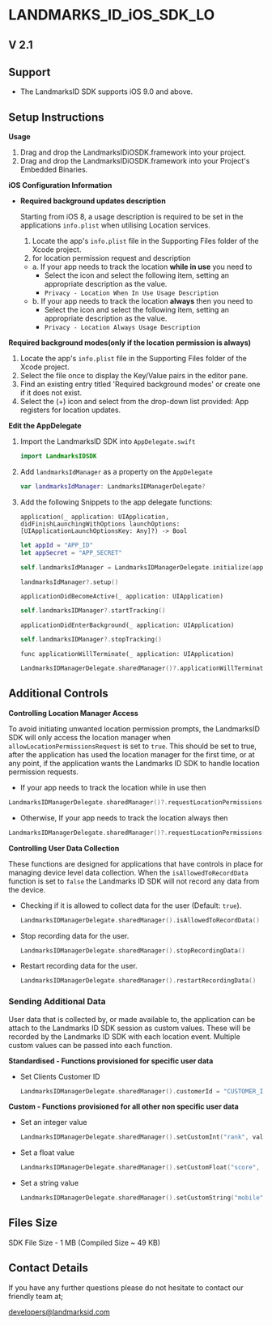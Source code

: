 # LANDMARKS_ID_iOS_SDK_LO

## V 2.1

## Support
- The LandmarksID SDK supports iOS 9.0 and above.

## Setup Instructions
**Usage**
1. Drag and drop the LandmarksIDiOSDK.framework into your project.
2. Drag and drop the LandmarksIDiOSDK.framework into your Project's Embedded Binaries.

**iOS Configuration Information**
- **Required background updates description**
 
  Starting from iOS 8, a usage description is required to be set in the applications `info.plist` when utilising Location services.
   
  1. Locate the app's `info.plist` file in the Supporting Files folder of the Xcode project.
  2.  for location permission request and description
    - a. If your app needs to track the location **while in use** you need to
        - Select the icon and select the following item, setting an appropriate description as the value.
         - `Privacy - Location When In Use Usage Description`
     - b. If your app needs to track the location **always** then you need to
        - Select the icon and select the following item, setting an appropriate description as the value.
         - `Privacy - Location Always Usage Description`


**Required background modes(only if the location permission is **always**)**
  1. Locate the app's `info.plist` file in the Supporting Files folder of the Xcode project.
  2. Select the file once to display the Key/Value pairs in the editor pane.
  3. Find an existing entry titled 'Required background modes' or create one if it does not exist.
  4. Select the (+) icon and select from the drop-down list provided: App registers for location updates.
 

**Edit the AppDelegate**
 
1. Import the LandmarksID SDK into `AppDelegate.swift` 
    ```swift
    import LandmarksIDSDK
    ```

2. Add `landmarksIdManager` as a property on the `AppDelegate`

    ```swift
    var landmarksIdManager: LandmarksIDManagerDelegate?
    ```

3. Add the following Snippets to the app delegate functions:

    `application(_ application: UIApplication, didFinishLaunchingWithOptions launchOptions: [UIApplicationLaunchOptionsKey: Any]?) -> Bool`

    ```swift
    let appId = "APP_ID"
    let appSecret = "APP_SECRET"
    
    self.landmarksIdManager = LandmarksIDManagerDelegate.initialize(appId, appSecret: appSecret)
    
    landmarksIdManager?.setup()
    ```

    `applicationDidBecomeActive(_ application: UIApplication)`
    ```swift
    self.landmarksIDManager?.startTracking()
    ```

    `applicationDidEnterBackground(_ application: UIApplication)`
    ```swift
    self.landmarksIDManager?.stopTracking()
    ```
      `func applicationWillTerminate(_ application: UIApplication)`
    ```swift
    LandmarksIDManagerDelegate.sharedManager()?.applicationWillTerminate()
    ```

## Additional Controls

**Controlling Location Manager Access**

To avoid initiating unwanted location permission prompts, the LandmarksID SDK will only access the location manager when `allowLocationPermissionsRequest` is set to `true`. This should be set to true, after the application has used the location manager for the first time, or at any point, if the application wants the Landmarks ID SDK to handle location permission requests.


- If your app needs to track the location while in use then
```swift
LandmarksIDManagerDelegate.sharedManager()?.requestLocationPermissions(.authorizedWhenInUse)
```

- Otherwise, If your app needs to track the location always then 
 ```swift
LandmarksIDManagerDelegate.sharedManager()?.requestLocationPermissions(.authorizedAlways)
```


**Controlling User Data Collection**

These functions are designed for applications that have controls in place for managing device level data collection. When the `isAllowedToRecordData` function is set to `false` the Landmarks ID SDK will not record any data from the device.

- Checking if it is allowed to collect data for the user (Default: `true`).
    ```swift
    LandmarksIDManagerDelegate.sharedManager().isAllowedToRecordData()
    ```
- Stop recording data for the user.
    ```swift
    LandmarksIDManagerDelegate.sharedManager().stopRecordingData()
    ```
- Restart recording data for the user.
    ```swift
    LandmarksIDManagerDelegate.sharedManager().restartRecordingData()
    ```

### Sending Additional Data

User data that is collected by, or made available to, the application can be attach to the Landmarks ID SDK session as custom values. These will be recorded by the Landmarks ID SDK with each location event. Multiple custom values can be passed into each function.

**Standardised - Functions provisioned for specific user data**

  - Set Clients Customer ID
    ```swift
    LandmarksIDManagerDelegate.sharedManager().customerId = "CUSTOMER_ID"
    ```

**Custom - Functions provisioned for all other non specific user data**

  - Set an integer value
    ```swift
    LandmarksIDManagerDelegate.sharedManager().setCustomInt("rank", value: 12)
    ```

  - Set a float value
    ```swift
    LandmarksIDManagerDelegate.sharedManager().setCustomFloat("score", value: 23.29)
    ```

  - Set a string value
    ```swift
    LandmarksIDManagerDelegate.sharedManager().setCustomString("mobile", value: "123134323432")
    ```

## Files Size

SDK File Size - 1 MB (Compiled Size ~ 49 KB)

## Contact Details

If you have any further questions please do not hesitate to contact our friendly team at;

developers@landmarksid.com